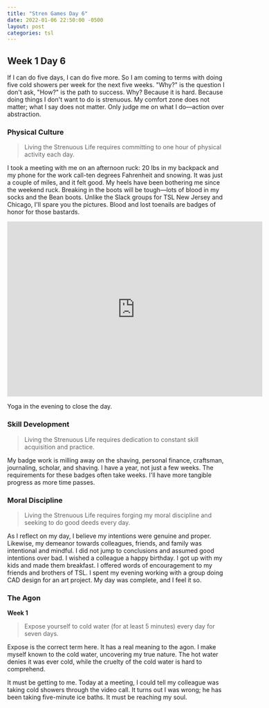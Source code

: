 ```yaml
---
title: "Stren Games Day 6"
date: 2022-01-06 22:50:00 -0500
layout: post
categories: tsl
---
```


## Week 1 Day 6

If I can do five days, I can do five more. So I am coming to terms with doing five cold showers per week for the next five weeks. "Why?" is the question I don't ask, "How?" is the path to success. Why? Because it is hard. Because doing things I don't want to do is strenuous. My comfort zone does not matter; what I say does not matter. Only judge me on what I do—action over abstraction.

### Physical Culture
> Living the Strenuous Life requires committing to one hour of physical activity each day.

I took a meeting with me on an afternoon ruck: 20 lbs in my backpack and my phone for the work call-ten degrees Fahrenheit and snowing. It was just a couple of miles, and it felt good. My heels have been bothering me since the weekend ruck. Breaking in the boots will be tough—lots of blood in my socks and the Bean boots. Unlike the Slack groups for TSL New Jersey and Chicago, I'll spare you the pictures. Blood and lost toenails are badges of honor for those bastards.

<iframe height='405' width='590' frameborder='0' allowtransparency='true' scrolling='no' src='https://www.strava.com/activities/6483388306/embed/b9b7b06f2f72e8588f667cda7d3dba9a638dc3c7'></iframe>

Yoga in the evening to close the day.

### Skill Development
> Living the Strenuous Life requires dedication to constant skill acquisition and practice.

My badge work is milling away on the shaving, personal finance, craftsman, journaling, scholar, and shaving. I have a year, not just a few weeks. The requirements for these badges often take weeks. I'll have more tangible progress as more time passes.

### Moral Discipline
> Living the Strenuous Life requires forging my moral discipline and seeking to do good deeds every day.

As I reflect on my day, I believe my intentions were genuine and proper. Likewise, my demeanor towards colleagues, friends, and family was intentional and mindful. I did not jump to conclusions and assumed good intentions over bad. I wished a colleague a happy birthday. I got up with my kids and made them breakfast. I offered words of encouragement to my friends and brothers of TSL. I spent my evening working with a group doing CAD design for an art project. My day was complete, and I feel it so.

### The Agon
**Week 1**
> Expose yourself to cold water (for at least 5 minutes) every day for seven days.

Expose is the correct term here. It has a real meaning to the agon. I make myself known to the cold water, uncovering my true nature. The hot water denies it was ever cold, while the cruelty of the cold water is hard to comprehend.

It must be getting to me. Today at a meeting, I could tell my colleague was taking cold showers through the video call. It turns out I was wrong; he has been taking five-minute ice baths. It must be reaching my soul.